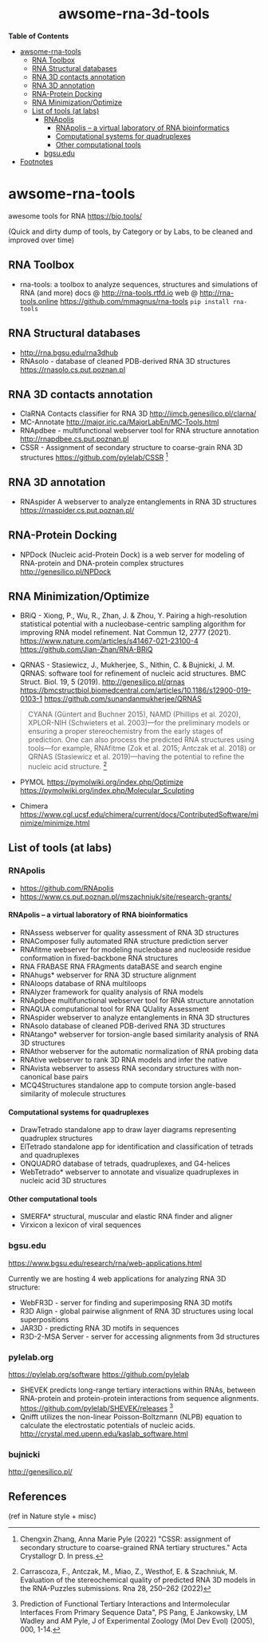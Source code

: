 <h1 align="center">
  awsome-rna-3d-tools
</h1>

<!-- markdown-toc start - Don't edit this section. Run M-x markdown-toc-refresh-toc -->
**Table of Contents**

- [awsome-rna-tools](#awsome-rna-tools)
    - [RNA Toolbox](#rna-toolbox)
    - [RNA Structural databases](#rna-structural-databases)
    - [RNA 3D contacts annotation](#rna-3d-contacts-annotation)
    - [RNA 3D annotation](#rna-3d-annotation)
    - [RNA-Protein Docking](#rna-protein-docking)
    - [RNA Minimization/Optimize](#rna-minimizationoptimize)
    - [List of tools (at labs)](#list-of-tools-at-labs)
        - [RNApolis](#rnapolis)
            - [RNApolis – a virtual laboratory of RNA bioinformatics](#rnapolis--a-virtual-laboratory-of-rna-bioinformatics)
            - [Computational systems for quadruplexes](#computational-systems-for-quadruplexes)
            - [Other computational tools](#other-computational-tools)
        - [bgsu.edu](#bgsuedu)
- [Footnotes](#footnotes)

<!-- markdown-toc end -->

# awsome-rna-tools
awesome tools for RNA
https://bio.tools/

(Quick and dirty dump of tools, by Category or by Labs, to be cleaned and improved over time)

## RNA Toolbox

- rna-tools: a toolbox to analyze sequences, structures and simulations of RNA (and more) docs @ http://rna-tools.rtfd.io web @ http://rna-tools.online https://github.com/mmagnus/rna-tools `pip install rna-tools`

## RNA Structural databases

- http://rna.bgsu.edu/rna3dhub
- RNAsolo - database of cleaned PDB-derived RNA 3D structures https://rnasolo.cs.put.poznan.pl

## RNA 3D contacts annotation

- ClaRNA Contacts classifier for RNA 3D http://iimcb.genesilico.pl/clarna/
- MC-Annotate http://major.iric.ca/MajorLabEn/MC-Tools.html
- RNApdbee - multifunctional webserver tool for RNA structure annotation http://rnapdbee.cs.put.poznan.pl
- CSSR - Assignment of secondary structure to coarse-grain RNA 3D structures https://github.com/pylelab/CSSR [^3]

## RNA 3D annotation

- RNAspider A webserver to analyze entanglements in RNA 3D structures https://rnaspider.cs.put.poznan.pl/

## RNA-Protein Docking

- NPDock (Nucleic acid-Protein Dock) is a web server for modeling of RNA-protein and DNA-protein complex structures http://genesilico.pl/NPDock

## RNA Minimization/Optimize

- BRiQ - Xiong, P., Wu, R., Zhan, J. & Zhou, Y. Pairing a high-resolution statistical potential with a nucleobase-centric sampling algorithm for improving RNA model refinement. Nat Commun 12, 2777 (2021). https://www.nature.com/articles/s41467-021-23100-4 https://github.com/Jian-Zhan/RNA-BRiQ

- QRNAS - Stasiewicz, J., Mukherjee, S., Nithin, C. & Bujnicki, J. M. QRNAS: software tool for refinement of nucleic acid structures. BMC Struct. Biol. 19, 5 (2019). http://genesilico.pl/qrnas https://bmcstructbiol.biomedcentral.com/articles/10.1186/s12900-019-0103-1 https://github.com/sunandanmukherjee/QRNAS

> CYANA (Güntert and Buchner 2015), NAMD (Phillips et al. 2020), XPLOR-NIH (Schwieters et al. 2003)—for the preliminary models or ensuring a proper stereochemistry from the early stages of prediction. One can also process the predicted RNA structures using tools—for example, RNAfitme (Zok et al. 2015; Antczak et al. 2018) or QRNAS (Stasiewicz et al. 2019)—having the potential to refine the nucleic acid structure. [^1]

- PYMOL https://pymolwiki.org/index.php/Optimize https://pymolwiki.org/index.php/Molecular_Sculpting 

- Chimera https://www.cgl.ucsf.edu/chimera/current/docs/ContributedSoftware/minimize/minimize.html

## List of tools (at labs)
### RNApolis

- https://github.com/RNApolis
- https://www.cs.put.poznan.pl/mszachniuk/site/research-grants/

#### RNApolis – a virtual laboratory of RNA bioinformatics

- RNAssess	webserver for quality assessment of RNA 3D structures 
- RNAComposer	fully automated RNA structure prediction server
- RNAfitme	webserver for modeling nucleobase and nucleoside residue conformation in fixed-backbone RNA structures 
- RNA FRABASE	RNA FRAgments dataBASE and search engine
- RNAhugs*	webserver for RNA 3D structure alignment 
- RNAloops	database of RNA multiloops 
- RNAlyzer	framework for quality analysis of RNA models 
- RNApdbee	multifunctional webserver tool for RNA structure annotation
- RNAQUA	computational tool for RNA QUality Assessment 
- RNAspider	webserver to analyze entanglements in RNA 3D structures 
- RNAsolo	database of cleaned PDB-derived RNA 3D structures 
- RNAtango*	webserver for torsion-angle based similarity analysis of RNA 3D structures 
- RNAthor	webserver for the automatic normalization of RNA probing data 
- RNAtive	webserver to rank 3D RNA models and infer the native 
- RNAvista	webserver to assess RNA secondary structures with non-canonical base pairs 
- MCQ4Structures  standalone app to compute torsion angle-based similarity of molecule structures 

#### Computational systems for quadruplexes

- DrawTetrado	standalone app to draw layer diagrams representing quadruplex structures 
- ElTetrado	standalone app for identification and classification of tetrads and quadruplexes 
- ONQUADRO	database of tetrads, quadruplexes, and G4-helices 
- WebTetrado*	webserver to annotate and visualize quadruplexes in nucleic acid 3D structures 

#### Other computational tools

- SMERFA*	structural, muscular and elastic RNA finder and aligner 
- Virxicon	a lexicon of viral sequences 

### bgsu.edu
https://www.bgsu.edu/research/rna/web-applications.html

Currently we are hosting 4 web applications for analyzing RNA 3D structure:

- WebFR3D - server for finding and superimposing RNA 3D motifs
- R3D Align -  global pairwise alignment of RNA 3D structures using local superpositions
- JAR3D - predicting RNA 3D motifs in sequences
- R3D-2-MSA Server - server for accessing alignments from 3d structures


### pylelab.org
https://pylelab.org/software https://github.com/pylelab

- SHEVEK predicts long-range tertiary interactions within RNAs, between RNA-protein and protein-protein interactions from sequence alignments. https://github.com/pylelab/SHEVEK/releases [^2] 
- Qnifft utilizes the non-linear Poisson-Boltzmann (NLPB) equation to calculate the electrostatic potentials of nucleic acids. http://crystal.med.upenn.edu/kaslab_software.html 

### bujnicki
http://genesilico.pl/

## References

(ref in Nature style + misc)

[^1]: Carrascoza, F., Antczak, M., Miao, Z., Westhof, E. & Szachniuk, M. Evaluation of the stereochemical quality of predicted RNA 3D models in the RNA-Puzzles submissions. Rna 28, 250–262 (2022)

[^2]: Prediction of Functional Tertiary Interactions and Intermolecular Interfaces From Primary Sequence Data", PS Pang, E Jankowsky, LM Wadley and AM Pyle, J of Experimental Zoology (Mol Dev Evol) (2005), 000, 1-14.

[^3]: Chengxin Zhang, Anna Marie Pyle (2022) "CSSR: assignment of secondary structure to coarse-grained RNA tertiary structures." Acta Crystallogr D. In press.
